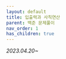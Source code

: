 ```yaml
---
layout: default
title: 입출력과 사칙연산
parent: 백준 문제풀이
nav_order: 1
has_children: true
---
```


_2023.04.20~_